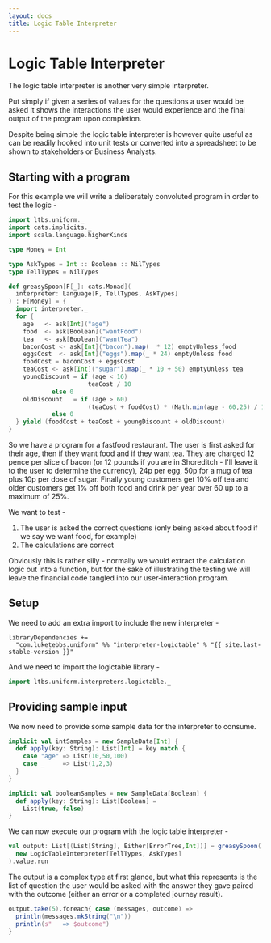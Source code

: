```yaml
---
layout: docs
title: Logic Table Interpreter
---
```


# Logic Table Interpreter

The logic table interpreter is another very simple interpreter.

Put simply if given a series of values for the questions a user would
be asked it shows the interactions the user would experience and the
final output of the program upon completion.

Despite being simple the logic table interpreter is however quite
useful as can be readily hooked into unit tests or converted into a
spreadsheet to be shown to stakeholders or Business Analysts.

## Starting with a program

For this example we will write a deliberately convoluted program in
order to test the logic -

```scala mdoc:silent
import ltbs.uniform._
import cats.implicits._
import scala.language.higherKinds

type Money = Int

type AskTypes = Int :: Boolean :: NilTypes
type TellTypes = NilTypes

def greasySpoon[F[_]: cats.Monad](
  interpreter: Language[F, TellTypes, AskTypes]
) : F[Money] = {
  import interpreter._
  for {
    age   <- ask[Int]("age")
    food  <- ask[Boolean]("wantFood")
    tea   <- ask[Boolean]("wantTea")
    baconCost <- ask[Int]("bacon").map(_ * 12) emptyUnless food
    eggsCost  <- ask[Int]("eggs").map(_ * 24) emptyUnless food
    foodCost = baconCost + eggsCost
    teaCost <- ask[Int]("sugar").map(_ * 10 + 50) emptyUnless tea
    youngDiscount = if (age < 16)
                      teaCost / 10
            else 0
    oldDiscount   = if (age > 60)
                      (teaCost + foodCost) * (Math.min(age - 60,25) / 100)
            else 0
  } yield (foodCost + teaCost + youngDiscount + oldDiscount)
}
```

So we have a program for a fastfood restaurant. The user is first
asked for their age, then if they want food and if they want tea. They
are charged 12 pence per slice of bacon (or 12 pounds if you are in
Shoreditch - I'll leave it to the user to determine the currency), 24p
per egg, 50p for a mug of tea plus 10p per dose of sugar. Finally
young customers get 10% off tea and older customers get 1% off both
food and drink per year over 60 up to a maximum of 25%.

We want to test -

1. The user is asked the correct questions (only being asked
  about food if we say we want food, for example)
2. The calculations are correct

Obviously this is rather silly - normally we would extract the
calculation logic out into a function, but for the sake of
illustrating the testing we will leave the financial code tangled into
our user-interaction program.

## Setup

We need to add an extra import to include the new interpreter -

```
libraryDependencies +=
  "com.luketebbs.uniform" %% "interpreter-logictable" % "{{ site.last-stable-version }}"
```

And we need to import the logictable library -

```scala mdoc:silent
import ltbs.uniform.interpreters.logictable._
```

## Providing sample input

We now need to provide some sample data for the interpreter to consume.

```scala mdoc:silent
implicit val intSamples = new SampleData[Int] {
  def apply(key: String): List[Int] = key match {
    case "age" => List(10,50,100)
    case _     => List(1,2,3)
  }
}

implicit val booleanSamples = new SampleData[Boolean] {
  def apply(key: String): List[Boolean] =
    List(true, false)
}
```

We can now execute our program with the logic table interpreter -

```scala mdoc
val output: List[(List[String], Either[ErrorTree,Int])] = greasySpoon(
  new LogicTableInterpreter[TellTypes, AskTypes]
).value.run
```

The output is a complex type at first glance, but what this represents
is the list of question the user would be asked with the answer they
gave paired with the outcome (either an error or a completed journey
result).

```scala mdoc
output.take(5).foreach{ case (messages, outcome) =>
  println(messages.mkString("\n"))
  println(s"   => $outcome")
}
```
